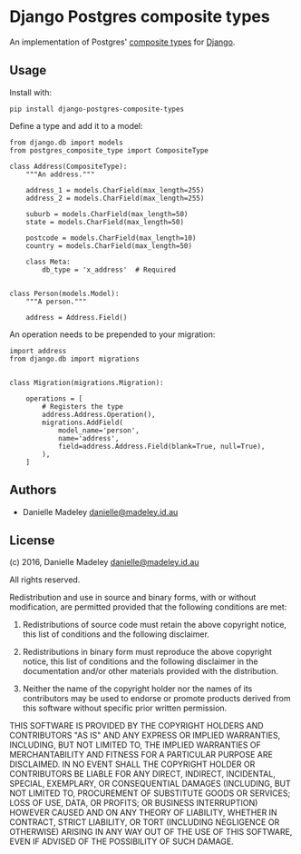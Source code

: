Django Postgres composite types
===============================

An implementation of Postgres' [composite types](http://www.postgresql.org/docs/current/static/rowtypes.html)
for [Django](https://docs.djangoproject.com/en/1.9/).

Usage
-----

Install with:

    pip install django-postgres-composite-types

Define a type and add it to a model:

    from django.db import models
    from postgres_composite_type import CompositeType

    class Address(CompositeType):
        """An address."""

        address_1 = models.CharField(max_length=255)
        address_2 = models.CharField(max_length=255)

        suburb = models.CharField(max_length=50)
        state = models.CharField(max_length=50)

        postcode = models.CharField(max_length=10)
        country = models.CharField(max_length=50)

        class Meta:
            db_type = 'x_address'  # Required


    class Person(models.Model):
        """A person."""

        address = Address.Field()

An operation needs to be prepended to your migration:

    import address
    from django.db import migrations


    class Migration(migrations.Migration):

        operations = [
            # Registers the type
            address.Address.Operation(),
            migrations.AddField(
                model_name='person',
                name='address',
                field=address.Address.Field(blank=True, null=True),
            ),
        ]

Authors
-------

* Danielle Madeley <danielle@madeley.id.au>

License
-------

(c) 2016, Danielle Madeley  <danielle@madeley.id.au>

All rights reserved.

Redistribution and use in source and binary forms, with or without
modification, are permitted provided that the following conditions are met:

1. Redistributions of source code must retain the above copyright notice, this
   list of conditions and the following disclaimer.

2. Redistributions in binary form must reproduce the above copyright notice,
   this list of conditions and the following disclaimer in the documentation
   and/or other materials provided with the distribution.

3. Neither the name of the copyright holder nor the names of its contributors
   may be used to endorse or promote products derived from this software
   without specific prior written permission.

THIS SOFTWARE IS PROVIDED BY THE COPYRIGHT HOLDERS AND CONTRIBUTORS "AS IS" AND
ANY EXPRESS OR IMPLIED WARRANTIES, INCLUDING, BUT NOT LIMITED TO, THE IMPLIED
WARRANTIES OF MERCHANTABILITY AND FITNESS FOR A PARTICULAR PURPOSE ARE
DISCLAIMED. IN NO EVENT SHALL THE COPYRIGHT HOLDER OR CONTRIBUTORS BE LIABLE
FOR ANY DIRECT, INDIRECT, INCIDENTAL, SPECIAL, EXEMPLARY, OR CONSEQUENTIAL
DAMAGES (INCLUDING, BUT NOT LIMITED TO, PROCUREMENT OF SUBSTITUTE GOODS OR
SERVICES; LOSS OF USE, DATA, OR PROFITS; OR BUSINESS INTERRUPTION) HOWEVER
CAUSED AND ON ANY THEORY OF LIABILITY, WHETHER IN CONTRACT, STRICT LIABILITY,
OR TORT (INCLUDING NEGLIGENCE OR OTHERWISE) ARISING IN ANY WAY OUT OF THE USE
OF THIS SOFTWARE, EVEN IF ADVISED OF THE POSSIBILITY OF SUCH DAMAGE.
